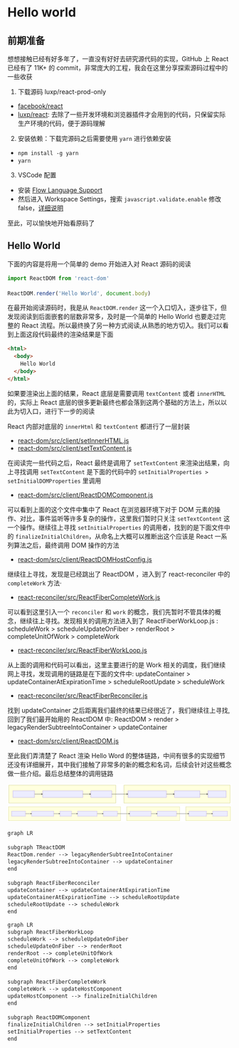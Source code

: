 # Hello world

## 前期准备

想想接触已经有好多年了，一直没有好好去研究源代码的实现，GitHub 上 React 已经有了 11K+ 的 commit，非常庞大的工程，我会在这里分享探索源码过程中的一些收获

1. 下载源码 luxp/react-prod-only

- [facebook/react](https://github.com/facebook/react)
- [luxp/react](luxp/react-prod-only): 去除了一些开发环境和浏览器插件才会用到的代码，只保留实际生产环境的代码，便于源码理解

2. 安装依赖：下载完源码之后需要使用 `yarn` 进行依赖安装

- `npm install -g yarn`
- `yarn`

3. VSCode 配置

- 安装 [Flow Language Support](https://marketplace.visualstudio.com/items?itemName=flowtype.flow-for-vscode)
- 然后进入 Workspace Settings，搜索 `javascript.validate.enable` 修改 false，[详细说明](https://github.com/flowtype/flow-for-vscode#setup)

至此，可以愉快地开始看原码了

## Hello World

下面的内容是将用一个简单的 demo 开始进入对 React 源码的阅读

```jsx
import ReactDOM from 'react-dom'

ReactDOM.render('Hello World', document.body)
```

在最开始阅读源码时，我是从 `ReactDOM.render` 这一个入口切入，逐步往下，但发现阅读到后面嵌套的层数非常多，及时是一个简单的 Hello World 也要走过完整的 React 流程。所以最终换了另一种方式阅读,从熟悉的地方切入。我们可以看到上面这段代码最终的渲染结果是下面

```html
<html>
  <body>
    Hello World
  </body>
</html>
```

如果要渲染出上面的结果，React 底层是需要调用 `textContent` 或者 `innerHTML` 的，实际上 React 底层的很多更新最终也都会落到这两个基础的方法上，所以以此为切入口，进行下一步的阅读

React 内部对底层的 `innerHtml` 和 `textContent` 都进行了一层封装

- [react-dom/src/client/setInnerHTML.js](https://github.com/luxp/react-prod-only/blob/prod-only/packages/react-dom/src/client/setInnerHTML.js)
- [react-dom/src/client/setTextContent.js](https://github.com/luxp/react-prod-only/blob/prod-only/packages/react-dom/src/client/setTextContent.js)

在阅读完一些代码之后，React 最终是调用了 `setTextContent` 来渲染出结果，向上寻找调用 `setTextContent` 是下面的代码中的 `setInitialProperties > setInitialDOMProperties` 里调用

- [react-dom/src/client/ReactDOMComponent.js](https://github.com/luxp/react-prod-only/blob/prod-only/packages/react-dom/src/client/ReactDOMComponent.js)

可以看到上面的这个文件中集中了 React 在浏览器环境下对于 DOM 元素的操作、对比，事件监听等许多复杂的操作，这里我们暂时只关注 `setTextContent` 这一个操作。继续往上寻找 `setInitialProperties` 的调用者，找到的是下面文件中的 `finalizeInitialChildren`，从命名上大概可以推断出这个应该是 React 一系列算法之后，最终调用 DOM 操作的方法

- [react-dom/src/client/ReactDOMHostConfig.js](https://github.com/luxp/react-prod-only/blob/prod-only/packages/react-dom/src/client/ReactDOMHostConfig.js#L211)

继续往上寻找，发现是已经跳出了 ReactDOM ，进入到了 react-reconciler 中的 `completeWork` 方法·

- [react-reconciler/src/ReactFiberCompleteWork.js](https://github.com/luxp/react-prod-only/blob/prod-only/packages/react-reconciler/src/ReactFiberCompleteWork.js#L638)

可以看到这里引入一个 `reconciler` 和 `work` 的概念，我们先暂时不管具体的概念，继续往上寻找。发现相关的调用方法进入到了 ReactFiberWorkLoop.js : scheduleWork > scheduleUpdateOnFiber > renderRoot > completeUnitOfWork > completeWork

- [react-reconciler/src/ReactFiberWorkLoop.js](https://github.com/luxp/react-prod-only/blob/prod-only/packages/react-reconciler/src/ReactFiberWorkLoop.js#L1243)

从上面的调用和代码可以看出，这里主要进行的是 Work 相关的调度，我们继续网上寻找，发现调用的链路是在下面的文件中: updateContainer > updateContainerAtExpirationTime > scheduleRootUpdate > scheduleWork

- [react-reconciler/src/ReactFiberReconciler.js](https://github.com/luxp/react-prod-only/blob/prod-only/packages/react-reconciler/src/ReactFiberReconciler.js#L216)

找到 updateContainer 之后距离我们最终的结果已经很近了，我们继续往上寻找,回到了我们最开始用的 ReactDOM 中: ReactDOM > render > legacyRenderSubtreeIntoContainer > updateContainer

- [react-dom/src/client/ReactDOM.js](https://github.com/luxp/react-prod-only/blob/prod-only/packages/react-dom/src/client/ReactDOM.js#L486)

至此我们弄清楚了 React 渲染 Hello Word 的整体链路，中间有很多的实现细节还没有详细展开，其中我们接触了非常多的新的概念和名词，后续会针对这些概念做一些介绍。最后总结整体的调用链路

![](img/react-hello-world-flow-01.svg)
![](img/react-hello-world-flow-02.svg)

```mermaid
graph LR

subgraph TReactDOM
ReactDom.render --> legacyRenderSubtreeIntoContainer
legacyRenderSubtreeIntoContainer --> updateContainer
end

subgraph ReactFiberReconciler
updateContainer --> updateContainerAtExpirationTime
updateContainerAtExpirationTime --> scheduleRootUpdate
scheduleRootUpdate --> scheduleWork
end
```

```mermaid
graph LR
subgraph ReactFiberWorkLoop
scheduleWork --> scheduleUpdateOnFiber
scheduleUpdateOnFiber --> renderRoot
renderRoot --> completeUnitOfWork
completeUnitOfWork --> completeWork
end

subgraph ReactFiberCompleteWork
completeWork --> updateHostComponent
updateHostComponent --> finalizeInitialChildren
end

subgraph ReactDOMComponent
finalizeInitialChildren --> setInitialProperties
setInitialProperties --> setTextContent
end
```
